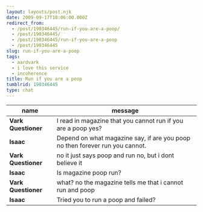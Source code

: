 ```yaml
---
layout: layouts/post.njk
date: 2009-09-17T18:06:00.000Z
redirect_from:
  - /post/190346445/run-if-you-are-a-poop/
  - /post/190346445/
  - /post/190346445/run-if-you-are-a-poop
  - /post/190346445
slug: run-if-you-are-a-poop
tags:
  - aardvark
  - i love this service
  - incoherence
title: Run if you are a poop
tumblrid: 190346445
type: chat
---
```

|name|message|
|-----|-----|
| **Vark Questioner** | I read in magazine that you cannot run if you are a poop yes? |
| **Isaac** | Depend on what magazine say, if are you poop no then forever run you cannot. |
| **Vark Questioner** | no it just says poop and run no, but i dont believe it |
| **Isaac** | Is magazine poop run? |
| **Vark Questioner** | what? no the magazine tells me that i cannot run and poop |
| **Isaac** | Tried you to run a poop and failed? |
